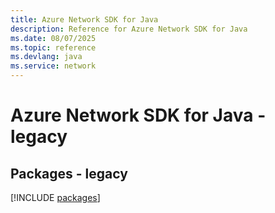 ```yaml
---
title: Azure Network SDK for Java
description: Reference for Azure Network SDK for Java
ms.date: 08/07/2025
ms.topic: reference
ms.devlang: java
ms.service: network
---
```

# Azure Network SDK for Java - legacy
## Packages - legacy
[!INCLUDE [packages](network-index.md)]